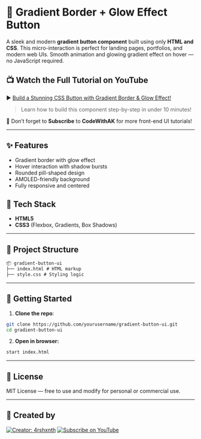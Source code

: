 # 🌈 Gradient Border + Glow Effect Button

A sleek and modern **gradient button component** built using only **HTML and CSS**. This micro-interaction is perfect for landing pages, portfolios, and modern web UIs. Smooth animation and glowing gradient effect on hover — no JavaScript required.


## 📺 Watch the Full Tutorial on YouTube

▶️ [Build a Stunning CSS Button with Gradient Border & Glow Effect!](https://youtu.be/1-Nxov0euFA?si=dSrGT_RMbK7OE5l8)

> Learn how to build this component step-by-step in under 10 minutes!
> 
🔔 Don’t forget to **Subscribe** to **CodeWithAK** for more front-end UI tutorials!

---

## ✨ Features

- Gradient border with glow effect
- Hover interaction with shadow bursts
- Rounded pill-shaped design
- AMOLED-friendly background
- Fully responsive and centered

## 🧩 Tech Stack

- **HTML5**
- **CSS3** (Flexbox, Gradients, Box Shadows)

---

## 📂 Project Structure

```markdown
📦 gradient-button-ui
├── index.html # HTML markup
├── style.css # Styling logic
```

---

## 🚀 Getting Started

1. **Clone the repo**:

```bash
git clone https://github.com/yourusername/gradient-button-ui.git
cd gradient-button-ui
```

2. **Open in browser:**

```bash
start index.html
```
---
## 📄 License

MIT License — free to use and modify for personal or commercial use.

---

## 🙌 Created by

[![Creator: 4rshxnth](https://img.shields.io/badge/Made%20By-CodeWithAK-blueviolet?style=for-the-badge)](https://github.com/4rshxnth)
[![Subscribe on YouTube](https://img.shields.io/badge/Subscribe-Youtube-red?style=for-the-badge&logo=youtube)](https://www.youtube.com/@CodeWithAK-dev)

